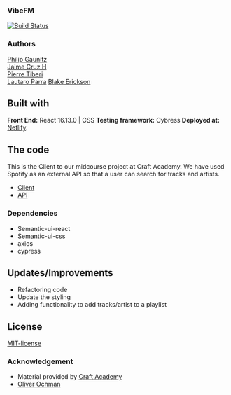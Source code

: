 ### VibeFM

[![Build Status](https://semaphoreci.com/api/v1/pierre-1/vibe_fm_team_3_client/branches/development/badge.svg)](https://semaphoreci.com/pierre-1/vibe_fm_team_3_client)

### Authors 
[Philip Gaunitz](https://github.com/pgauntiz)  
[Jaime Cruz H](https://github.com/JaimeCrz)  
[Pierre Tiberi](https://github.com/pierre-1/)  
[Lautaro Parra](https://github.com/dernathul)
[Blake Erickson](https://github.com/blake-futchi/) 

## Built with
**Front End:** React 16.13.0 | CSS
**Testing framework:** Cybress
**Deployed at:** [Netlify](https://vibefm.netlify.app/).

## The code   
This is the Client to our midcourse project at Craft Academy. 
We have used Spotify as an external API so that a user can search for tracks and artists. 
* [Client](https://github.com/pgaunitz/vibe_fm_team_3_client)
* [API](https://github.com/pgaunitz/vibe_fm_team_3_api)

### Dependencies  
* Semantic-ui-react
* Semantic-ui-css
* axios
* cypress
  

## Updates/Improvements   
- Refactoring code
- Update the styling
- Adding functionality to add tracks/artist to a playlist

## License  
[MIT-license](https://en.wikipedia.org/wiki/MIT_License)

### Acknowledgement  
- Material provided by [Craft Academy](https://craftacademy.se)
- [Oliver Ochman](https://github.com/oliverochman/) 
